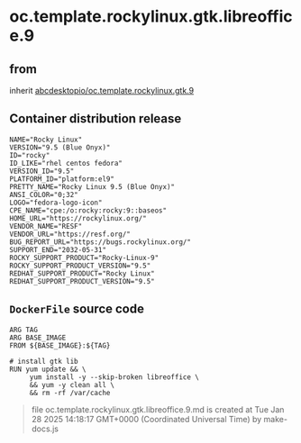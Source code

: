 # oc.template.rockylinux.gtk.libreoffice.9
## from
 inherit [abcdesktopio/oc.template.rockylinux.gtk.9](../oc.template.rockylinux.gtk.9)
## Container distribution release


``` 
NAME="Rocky Linux"
VERSION="9.5 (Blue Onyx)"
ID="rocky"
ID_LIKE="rhel centos fedora"
VERSION_ID="9.5"
PLATFORM_ID="platform:el9"
PRETTY_NAME="Rocky Linux 9.5 (Blue Onyx)"
ANSI_COLOR="0;32"
LOGO="fedora-logo-icon"
CPE_NAME="cpe:/o:rocky:rocky:9::baseos"
HOME_URL="https://rockylinux.org/"
VENDOR_NAME="RESF"
VENDOR_URL="https://resf.org/"
BUG_REPORT_URL="https://bugs.rockylinux.org/"
SUPPORT_END="2032-05-31"
ROCKY_SUPPORT_PRODUCT="Rocky-Linux-9"
ROCKY_SUPPORT_PRODUCT_VERSION="9.5"
REDHAT_SUPPORT_PRODUCT="Rocky Linux"
REDHAT_SUPPORT_PRODUCT_VERSION="9.5"

```



## `DockerFile` source code

``` 
ARG TAG
ARG BASE_IMAGE
FROM ${BASE_IMAGE}:${TAG} 

# install gtk lib
RUN yum update && \
     yum install -y --skip-broken libreoffice \
     && yum -y clean all \
     && rm -rf /var/cache

```



> file oc.template.rockylinux.gtk.libreoffice.9.md is created at Tue Jan 28 2025 14:18:17 GMT+0000 (Coordinated Universal Time) by make-docs.js
